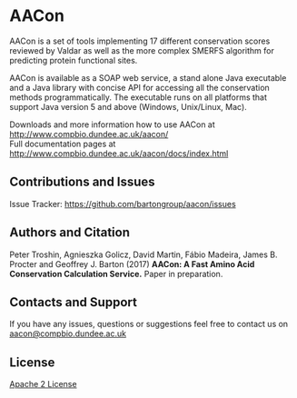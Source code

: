 AACon
=====

AACon is a set of tools implementing 17 different conservation scores reviewed by Valdar as well as the more complex SMERFS algorithm for predicting protein functional sites.

AACon is available as a SOAP web service, a stand alone Java executable and a Java library with concise API for accessing all the conservation methods programmatically. The executable runs on all platforms that support Java version 5 and above (Windows, Unix/Linux, Mac).

Downloads and more information how to use AACon at http://www.compbio.dundee.ac.uk/aacon/  
Full documentation pages at http://www.compbio.dundee.ac.uk/aacon/docs/index.html  


Contributions and Issues
------------------------

Issue Tracker: https://github.com/bartongroup/aacon/issues


Authors and Citation
--------------------

Peter Troshin, Agnieszka Golicz, David Martin, Fábio Madeira, James B. Procter and Geoffrey J. Barton (2017) **AACon: A Fast Amino Acid Conservation Calculation Service.** Paper in preparation.


Contacts and Support
--------------------

If you have any issues, questions or suggestions feel free to contact us on aacon@compbio.dundee.ac.uk

License
-------

[Apache 2 License](https://github.com/bartongroup/aacon/blob/master/LICENSE)
